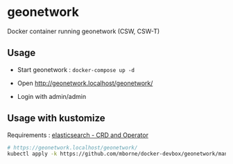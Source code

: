 # geonetwork

Docker container running geonetwork (CSW, CSW-T)

## Usage

* Start geonetwork : `docker-compose up -d`

* Open http://geonetwork.localhost/geonetwork/

* Login with admin/admin

## Usage with kustomize

Requirements : [elasticsearch - CRD and Operator](../elasticsearch/README.md#usage-with-kubernetes)

```bash
# https://geonetwork.localhost/geonetwork/
kubectl apply -k https://github.com/mborne/docker-devbox/geonetwork/manifest/base
```
